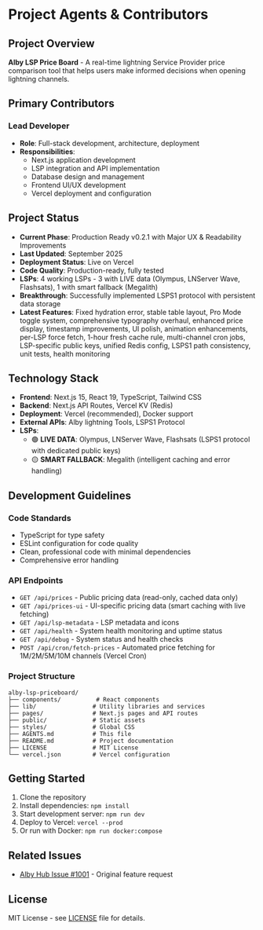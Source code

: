 # Project Agents & Contributors

## Project Overview
**Alby LSP Price Board** - A real-time lightning Service Provider price comparison tool that helps users make informed decisions when opening lightning channels.

## Primary Contributors

### Lead Developer
- **Role**: Full-stack development, architecture, deployment
- **Responsibilities**: 
  - Next.js application development
  - LSP integration and API implementation
  - Database design and management
  - Frontend UI/UX development
  - Vercel deployment and configuration

## Project Status
- **Current Phase**: Production Ready v0.2.1 with Major UX & Readability Improvements
- **Last Updated**: September 2025
- **Deployment Status**: Live on Vercel
- **Code Quality**: Production-ready, fully tested
- **LSPs**: 4 working LSPs - 3 with LIVE data (Olympus, LNServer Wave, Flashsats), 1 with smart fallback (Megalith)
- **Breakthrough**: Successfully implemented LSPS1 protocol with persistent data storage
- **Latest Features**: Fixed hydration error, stable table layout, Pro Mode toggle system, comprehensive typography overhaul, enhanced price display, timestamp improvements, UI polish, animation enhancements, per-LSP force fetch, 1-hour fresh cache rule, multi-channel cron jobs, LSP-specific public keys, unified Redis config, LSPS1 path consistency, unit tests, health monitoring

## Technology Stack
- **Frontend**: Next.js 15, React 19, TypeScript, Tailwind CSS
- **Backend**: Next.js API Routes, Vercel KV (Redis)
- **Deployment**: Vercel (recommended), Docker support
- **External APIs**: Alby lightning Tools, LSPS1 Protocol
- **LSPs**: 
  - 🟢 **LIVE DATA**: Olympus, LNServer Wave, Flashsats (LSPS1 protocol with dedicated public keys)
  - 🟡 **SMART FALLBACK**: Megalith (intelligent caching and error handling)

## Development Guidelines

### Code Standards
- TypeScript for type safety
- ESLint configuration for code quality
- Clean, professional code with minimal dependencies
- Comprehensive error handling

### API Endpoints
- `GET /api/prices` - Public pricing data (read-only, cached data only)
- `GET /api/prices-ui` - UI-specific pricing data (smart caching with live fetching)
- `GET /api/lsp-metadata` - LSP metadata and icons
- `GET /api/health` - System health monitoring and uptime status
- `GET /api/debug` - System status and health checks
- `POST /api/cron/fetch-prices` - Automated price fetching for 1M/2M/5M/10M channels (Vercel Cron)

### Project Structure
```
alby-lsp-priceboard/
├── components/          # React components
├── lib/                # Utility libraries and services
├── pages/              # Next.js pages and API routes
├── public/             # Static assets
├── styles/             # Global CSS
├── AGENTS.md           # This file
├── README.md           # Project documentation
├── LICENSE             # MIT License
└── vercel.json         # Vercel configuration
```

## Getting Started
1. Clone the repository
2. Install dependencies: `npm install`
3. Start development server: `npm run dev`
4. Deploy to Vercel: `vercel --prod`
5. Or run with Docker: `npm run docker:compose`

## Related Issues
- [Alby Hub Issue #1001](https://github.com/getAlby/hub/issues/1001) - Original feature request

## License
MIT License - see [LICENSE](LICENSE) file for details.
